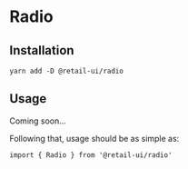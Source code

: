 # Radio

## Installation

`yarn add -D @retail-ui/radio`

## Usage

Coming soon...

Following that, usage should be as simple as:

```tsx
import { Radio } from '@retail-ui/radio'
```
